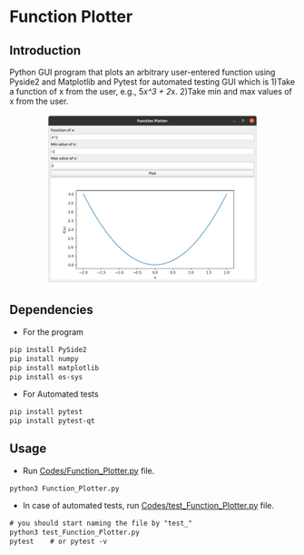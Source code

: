 # Function Plotter

## Introduction
Python GUI program that plots an arbitrary user-entered function using Pyside2 and Matplotlib
and Pytest for automated testing
GUI which is 1)Take a function of x from the user, e.g., 5*x^3 + 2*x.
             2)Take min and max values of x from the user.

<p align="center">
  <img height="300" src="Imgs/example0.png">
</p>

## Dependencies
* For the program 
```python3
pip install PySide2
pip install numpy
pip install matplotlib
pip install os-sys
```
* For Automated tests
```python3
pip install pytest
pip install pytest-qt
```

## Usage

* Run [Codes/Function_Plotter.py](Codes/Function_Plotter.py) file.
```python3
python3 Function_Plotter.py
```
* In case of automated tests, run [Codes/test_Function_Plotter.py](Codes/test_Function_Plotter.py) file.
```python3
# you should start naming the file by "test_"
python3 test_Function_Plotter.py
pytest    # or pytest -v
```
